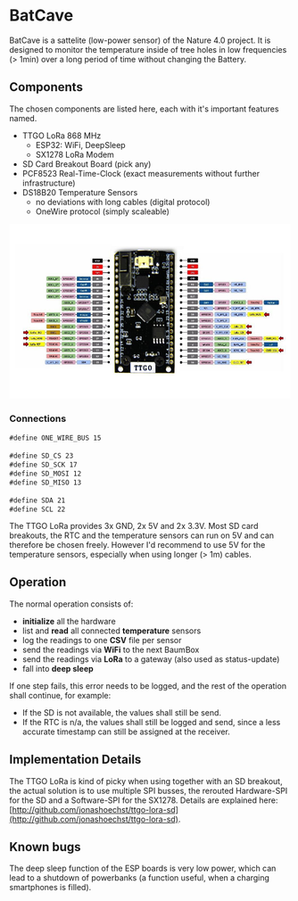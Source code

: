 # BatCave

BatCave is a sattelite (low-power sensor) of the Nature 4.0 project. It is designed to monitor the temperature inside of tree holes in low frequencies (> 1min) over a long period of time without changing the Battery. 

## Components 

The chosen components are listed here, each with it's important features named.

- TTGO LoRa 868 MHz
  - ESP32: WiFi, DeepSleep
  - SX1278 LoRa Modem
- SD Card Breakout Board (pick any)
- PCF8523 Real-Time-Clock (exact measurements without further infrastructure)
- DS18B20 Temperature Sensors
  - no deviations with long cables (digital protocol)
  - OneWire protocol (simply scaleable)
 
![TTGO LoRa Pinout](TTGO-LoRa.jpg)

### Connections

```
#define ONE_WIRE_BUS 15

#define SD_CS 23
#define SD_SCK 17
#define SD_MOSI 12
#define SD_MISO 13

#define SDA 21
#define SCL 22
```

The TTGO LoRa provides 3x GND, 2x 5V and 2x 3.3V. Most SD card breakouts, the RTC and the temperature sensors can run on 5V and can therefore be chosen freely. However I'd recommend to use 5V for the temperature sensors, especially when using longer (> 1m) cables. 

## Operation

The normal operation consists of:

- **initialize** all the hardware
- list and **read** all connected **temperature** sensors
- log the readings to one **CSV** file per sensor
- send the readings via **WiFi** to the next BaumBox
- send the readings via **LoRa** to a gateway (also used as status-update)
- fall into **deep sleep**

If one step fails, this error needs to be logged, and the rest of the operation shall continue, for example:

- If the SD is not available, the values shall still be send.
- If the RTC is n/a, the values shall still be logged and send, since a less accurate timestamp can still be assigned at the receiver.

## Implementation Details

The TTGO LoRa is kind of picky when using together with an SD breakout, the actual solution is to use multiple SPI busses, the rerouted Hardware-SPI for the SD and a Software-SPI for the SX1278. Details are explained here: [http://github.com/jonashoechst/ttgo-lora-sd](http://github.com/jonashoechst/ttgo-lora-sd).

## Known bugs

The deep sleep function of the ESP boards is very low power, which can lead to a shutdown of powerbanks (a function useful, when a charging smartphones is filled).